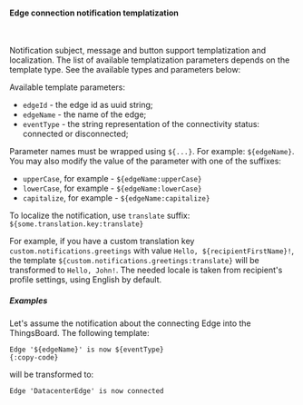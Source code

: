 #### Edge connection notification templatization

<div class="divider"></div>
<br/>

Notification subject, message and button support templatization and localization.
The list of available templatization parameters depends on the template type.
See the available types and parameters below:

Available template parameters:

* `edgeId` - the edge id as uuid string;
* `edgeName` - the name of the edge;
* `eventType` - the string representation of the connectivity status: connected or disconnected;

Parameter names must be wrapped using `${...}`. For example: `${edgeName}`.
You may also modify the value of the parameter with one of the suffixes:

* `upperCase`, for example - `${edgeName:upperCase}`
* `lowerCase`, for example - `${edgeName:lowerCase}`
* `capitalize`, for example - `${edgeName:capitalize}`

To localize the notification, use `translate` suffix: `${some.translation.key:translate}`

For example, if you have a custom translation key `custom.notifications.greetings` with value `Hello, ${recipientFirstName}!`, the template
`${custom.notifications.greetings:translate}` will be transformed to `Hello, John!`.
The needed locale is taken from recipient's profile settings, using English by default.


<div class="divider"></div>

##### Examples

Let's assume the notification about the connecting Edge into the ThingsBoard.
The following template:

```text
Edge '${edgeName}' is now ${eventType}
{:copy-code}
```

will be transformed to:

```text
Edge 'DatacenterEdge' is now connected
```

<br/>

<br>
<br>
